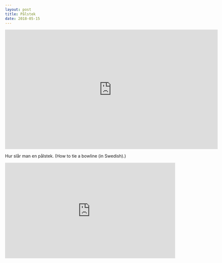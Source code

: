 ```yaml
---
layout: post
title: Pålstek
date: 2018-05-15
---
```


<iframe width="700" height="394" src="https://www.youtube.com/embed/w_KaO4bQWTI" frameborder="0" allowfullscreen></iframe>

Hur slår man en pålstek. (How to tie a bowline (in Swedish).)

<iframe width="560" height="315" src="https://www.youtube.com/embed/BLhU7XHtj_Y" frameborder="0" allow="autoplay; encrypted-media" allowfullscreen></iframe>
